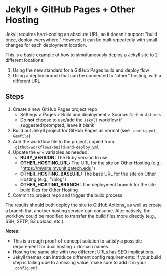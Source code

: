 #  Jekyll + GitHub Pages + Other Hosting

Jekyll requires hard-coding an absolute URL, so it doesn't support "build once, deploy everywhere." However, it can be built repeatedly with small changes for each deployment location.

This is a basic example of how to simultaneously deploy a Jekyll site to 2 different locations:
1. Using the new standard for a GitHub Pages build and deploy flow
2. Using a deploy branch that can be connected to "other" hosting, with a different URL

## Steps

1. Create a new GitHub Pages project repo
    - Settings > Pages > Build and deployment > Source: `GitHub Actions`
    - Do **not** choose to use/add the `Jekyll` workflow if suggested/prompted, leave it blank
2. Build out Jekyll project for GitHub Pages as normal (see `_config.yml`, `Gemfile`)
3. Add the workflow file to the project, copied from `.github/workflows/build-and-deploy.yml`
4. Update the `env` variables as needed:
    - **RUBY_VERSION:** The Ruby version to use
    - **OTHER_HOSTING_URL:** The URL for the site on Other Hosting (e.g., "https://mysite.myunit.gatech.edu")
    - **OTHER_HOSTING_BASEURL:** The base URL for the site on Other Hosting (e.g., "/blog")
    - **OTHER_HOSTING_BRANCH:** The deployment branch for the site build files for Other Hosting
5. Commit to project repo and trigger the build process

The results should both deploy the site to GitHub Actions, as well as create a branch that another hosting service can consume. Alternatively, the workflow could be modified to transfer the build files more directly (e.g., SSH, SFTP, S3 upload, etc.).

**Notes:** 
- This is a rough proof-of-concept solution to satisfy a possible requirement for dual hosting + domain names.
- Hosting the same site with two different URLs has SEO implications.
- Jekyll themes can introduce different config requirements: if your build step is failing due to a missing value, make sure to add it in your `_config.yml`.
